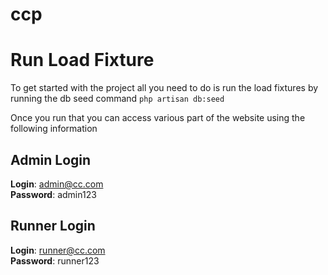 # ccp

# Run Load Fixture
To get started with the project all you need to do is run the load fixtures 
by running the db seed command ```php artisan db:seed```

Once you run that you can access various part of the website using the following information

## Admin Login
**Login**: admin@cc.com  
**Password**: admin123 

## Runner Login
**Login**: runner@cc.com  
**Password**: runner123